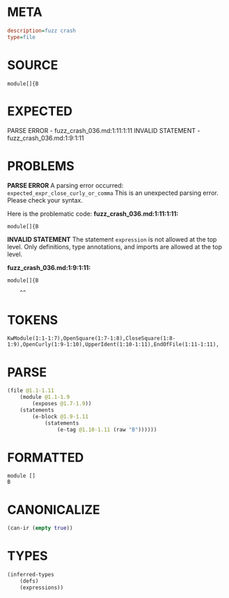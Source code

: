 # META
~~~ini
description=fuzz crash
type=file
~~~
# SOURCE
~~~roc
module[]{B
~~~
# EXPECTED
PARSE ERROR - fuzz_crash_036.md:1:11:1:11
INVALID STATEMENT - fuzz_crash_036.md:1:9:1:11
# PROBLEMS
**PARSE ERROR**
A parsing error occurred: `expected_expr_close_curly_or_comma`
This is an unexpected parsing error. Please check your syntax.

Here is the problematic code:
**fuzz_crash_036.md:1:11:1:11:**
```roc
module[]{B
```
          


**INVALID STATEMENT**
The statement `expression` is not allowed at the top level.
Only definitions, type annotations, and imports are allowed at the top level.

**fuzz_crash_036.md:1:9:1:11:**
```roc
module[]{B
```
        ^^


# TOKENS
~~~zig
KwModule(1:1-1:7),OpenSquare(1:7-1:8),CloseSquare(1:8-1:9),OpenCurly(1:9-1:10),UpperIdent(1:10-1:11),EndOfFile(1:11-1:11),
~~~
# PARSE
~~~clojure
(file @1.1-1.11
	(module @1.1-1.9
		(exposes @1.7-1.9))
	(statements
		(e-block @1.9-1.11
			(statements
				(e-tag @1.10-1.11 (raw "B"))))))
~~~
# FORMATTED
~~~roc
module []
B
~~~
# CANONICALIZE
~~~clojure
(can-ir (empty true))
~~~
# TYPES
~~~clojure
(inferred-types
	(defs)
	(expressions))
~~~
